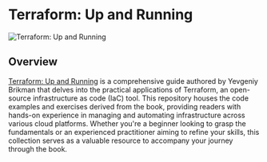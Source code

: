 # Terraform: Up and Running

![Terraform: Up and Running](https://m.media-amazon.com/images/I/81TuTt5Sz3L._SY522_.jpg)

## Overview

[Terraform: Up and Running](https://a.co/d/9rsj6cl) is a comprehensive guide authored by Yevgeniy Brikman that delves into the practical applications of Terraform, an open-source infrastructure as code (IaC) tool. This repository houses the code examples and exercises derived from the book, providing readers with hands-on experience in managing and automating infrastructure across various cloud platforms. Whether you're a beginner looking to grasp the fundamentals or an experienced practitioner aiming to refine your skills, this collection serves as a valuable resource to accompany your journey through the book.
